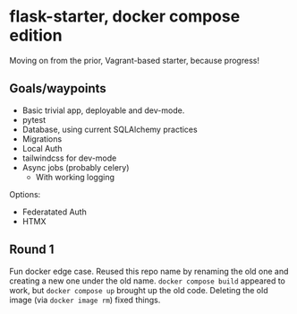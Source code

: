# flask-starter, docker compose edition

Moving on from the prior, Vagrant-based starter, because progress!

## Goals/waypoints

  * Basic trivial app, deployable and dev-mode.
  * pytest
  * Database, using current SQLAlchemy practices
  * Migrations
  * Local Auth
  * tailwindcss for dev-mode
  * Async jobs (probably celery)
    * With working logging

Options:

  * Federatated Auth
  * HTMX

## Round 1

Fun docker edge case. Reused this repo name by renaming the old one and
creating a new one under the old name. `docker compose build` appeared
to work, but `docker compose up` brought up the old code. Deleting the
old image (via `docker image rm`) fixed things.

